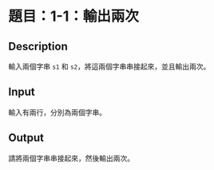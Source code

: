 # 題目：1-1：輸出兩次

## Description

輸入兩個字串 `s1` 和 `s2`，將這兩個字串串接起來，並且輸出兩次。

## Input

輸入有兩行，分別為兩個字串。

## Output

請將兩個字串串接起來，然後輸出兩次。